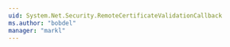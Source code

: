 ```yaml
---
uid: System.Net.Security.RemoteCertificateValidationCallback
ms.author: "bobdel"
manager: "markl"
---
```

